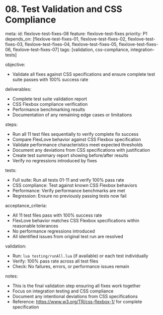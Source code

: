 # 08. Test Validation and CSS Compliance

meta:
  id: flexlove-test-fixes-08
  feature: flexlove-test-fixes
  priority: P1
  depends_on: [flexlove-test-fixes-01, flexlove-test-fixes-02, flexlove-test-fixes-03, flexlove-test-fixes-04, flexlove-test-fixes-05, flexlove-test-fixes-06, flexlove-test-fixes-07]
  tags: [validation, css-compliance, integration-tests]

objective:
- Validate all fixes against CSS specifications and ensure complete test suite passes with 100% success rate

deliverables:
- Complete test suite validation report
- CSS Flexbox compliance verification
- Performance benchmarking results
- Documentation of any remaining edge cases or limitations

steps:
- Run all 11 test files sequentially to verify complete fix success
- Compare FlexLove behavior against CSS Flexbox specification
- Validate performance characteristics meet expected thresholds
- Document any deviations from CSS specifications with justification
- Create test summary report showing before/after results
- Verify no regressions introduced by fixes

tests:
- Full suite: Run all tests 01-11 and verify 100% pass rate
- CSS compliance: Test against known CSS Flexbox behaviors
- Performance: Verify performance benchmarks are met
- Regression: Ensure no previously passing tests now fail

acceptance_criteria:
- All 11 test files pass with 100% success rate
- FlexLove behavior matches CSS Flexbox specifications within reasonable tolerances
- No performance regressions introduced
- All identified issues from original test run are resolved

validation:
- Run: `lua testing/runAll.lua` (if available) or each test individually
- Verify: 100% pass rate across all test files
- Check: No failures, errors, or performance issues remain

notes:
- This is the final validation step ensuring all fixes work together
- Focus on integration testing and CSS compliance
- Document any intentional deviations from CSS specifications
- Reference: https://www.w3.org/TR/css-flexbox-1/ for complete specification